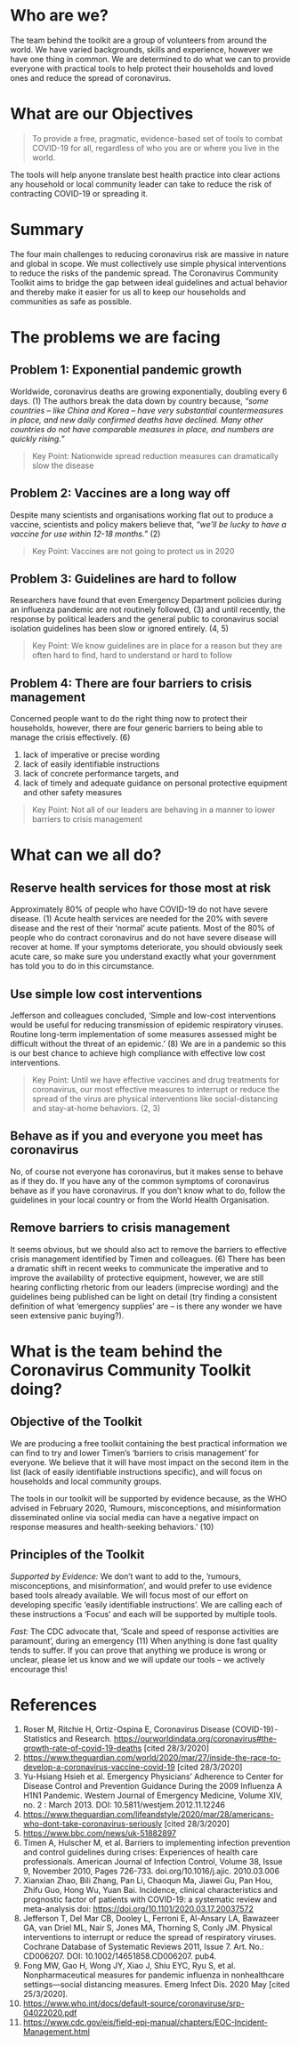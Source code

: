 # Who are we?

The team behind the toolkit are a group of volunteers from around the world. We have varied backgrounds, skills and experience, however we have one thing in common. We are determined to do what we can to provide everyone with practical tools to help protect their households and loved ones and reduce the spread of coronavirus.

# What are our Objectives

> To provide a free, pragmatic, evidence-based set of tools to combat COVID-19 for all, regardless of who you are or where you live in the world.

The tools will help anyone translate best health practice into clear actions any household or local community leader can take to reduce the risk of contracting COVID-19 or spreading it.

# Summary

The four main challenges to reducing coronavirus risk are massive in nature and global in scope. We must collectively use simple physical interventions to reduce the risks of the pandemic spread. The Coronavirus Community Toolkit aims to bridge the gap between ideal guidelines and actual behavior and thereby make it easier for us all to keep our households and communities as safe as possible.

# The problems we are facing

## Problem 1: Exponential pandemic growth

Worldwide, coronavirus deaths are growing exponentially, doubling every 6 days. (1) The authors break the data down by country because, _“some countries – like China and Korea – have very substantial countermeasures in place, and new daily confirmed deaths have declined. Many other countries do not have comparable measures in place, and numbers are quickly rising.”_

> Key Point: Nationwide spread reduction measures can dramatically slow the disease

## Problem 2: Vaccines are a long way off

Despite many scientists and organisations working flat out to produce a vaccine, scientists and policy makers believe that, _“we’ll be lucky to have a vaccine for use within 12-18 months.”_ (2)

> Key Point: Vaccines are not going to protect us in 2020

## Problem 3: Guidelines are hard to follow

Researchers have found that even Emergency Department policies during an influenza pandemic are not routinely followed, (3) and until recently, the response by political leaders and the general public to coronavirus social isolation guidelines has been slow or ignored entirely. (4, 5) 

> Key Point: We know guidelines are in place for a reason but they are often hard to find, hard to understand or hard to follow

## Problem 4: There are four barriers to crisis management

Concerned people want to do the right thing now to protect their households, however, there are four generic barriers to being able to manage the crisis effectively. (6) 

1. lack of imperative or precise wording
2. lack of easily identifiable instructions
3. lack of concrete performance targets, and 
4. lack of timely and adequate guidance on personal protective equipment and other safety measures

> Key Point: Not all of our leaders are behaving in a manner to lower barriers to crisis management

# What can we all do?

## Reserve health services for those most at risk

Approximately 80% of people who have COVID-19 do not have severe disease. (1) Acute health services are needed for the 20% with severe disease and the rest of their ‘normal’ acute patients. Most of the 80% of people who do contract coronavirus and do not have severe disease will recover at home. If your symptoms deteriorate, you should obviously seek acute care, so make sure you understand exactly what your government has told you to do in this circumstance.

## Use simple low cost interventions

Jefferson and colleagues concluded, ‘Simple and low-cost interventions would be useful for reducing transmission of epidemic respiratory viruses. Routine long-term implementation of some measures assessed might be difficult without the threat of an epidemic.’ (8) We are in a pandemic so this is our best chance to achieve high compliance with effective low cost interventions.

> Key Point: Until we have effective vaccines and drug treatments for coronavirus, our most effective measures to interrupt or reduce the spread of the virus are physical interventions like social-distancing and stay-at-home behaviors. (2, 3)

## Behave as if you and everyone you meet has coronavirus

No, of course not everyone has coronavirus, but it makes sense to behave as if they do. If you have any of the common symptoms of coronavirus behave as if you have coronavirus. If you don’t know what to do, follow the guidelines in your local country or from the World Health Organisation.

## Remove barriers to crisis management

It seems obvious, but we should also act to remove the barriers to effective crisis management identified by Timen and colleagues. (6) There has been a dramatic shift in recent weeks to communicate the imperative and to improve the availability of protective equipment, however, we are still hearing conflicting rhetoric from our leaders (imprecise wording) and the guidelines being published can be light on detail (try finding a consistent definition of what ‘emergency supplies’ are – is there any wonder we have seen extensive panic buying?).

# What is the team behind the Coronavirus Community Toolkit doing?

## Objective of the Toolkit

We are producing a free toolkit containing the best practical information we can find to try and lower Timen’s ‘barriers to crisis management’ for everyone. We believe that it will have most impact on the second item in the list (lack of easily identifiable instructions specific), and will focus on households and local community groups.

The tools in our toolkit will be supported by evidence because, as the WHO advised in February 2020, ‘Rumours, misconceptions, and misinformation disseminated online via social media can have a negative impact on response measures and health-seeking behaviors.’ (10)

## Principles of the Toolkit

*Supported by Evidence:* We don’t want to add to the, ‘rumours, misconceptions, and misinformation’, and would prefer to use evidence based tools already available. We will focus most of our effort on developing specific ‘easily identifiable instructions’. We are calling each of these instructions a ‘Focus’ and each will be supported by multiple tools.

*Fast:* The CDC advocate that, ‘Scale and speed of response activities are paramount’, during an emergency (11) When anything is done fast quality tends to suffer. If you can prove that anything we produce is wrong or unclear, please let us know and we will update our tools – we actively encourage this!

# References

1. Roser M, Ritchie H, Ortiz-Ospina E, Coronavirus Disease (COVID-19) - Statistics and Research. https://ourworldindata.org/coronavirus#the-growth-rate-of-covid-19-deaths [cited 28/3/2020]
2. https://www.theguardian.com/world/2020/mar/27/inside-the-race-to-develop-a-coronavirus-vaccine-covid-19 [cited 28/3/2020]
3. Yu-Hsiang Hsieh et al. Emergency Physicians’ Adherence to Center for Disease Control and Prevention Guidance During the 2009 Influenza A H1N1 Pandemic. Western Journal of Emergency Medicine, Volume XIV, no. 2 : March 2013. DOI: 10.5811/westjem.2012.11.12246
4. https://www.theguardian.com/lifeandstyle/2020/mar/28/americans-who-dont-take-coronavirus-seriously [cited 28/3/2020]
5. https://www.bbc.com/news/uk-51882897
6. Timen A, Hulscher M, et al. Barriers to implementing infection prevention and control guidelines during crises: Experiences of health care professionals. American Journal of Infection Control, Volume 38, Issue 9, November 2010, Pages 726-733. doi.org/10.1016/j.ajic. 2010.03.006
7. Xianxian Zhao, Bili Zhang, Pan Li, Chaoqun Ma, Jiawei Gu, Pan Hou, Zhifu Guo, Hong Wu, Yuan Bai. Incidence, clinical characteristics and prognostic factor of patients with COVID-19: a systematic review and meta-analysis doi: https://doi.org/10.1101/2020.03.17.20037572
8. Jefferson T, Del Mar CB, Dooley L, Ferroni E, Al-Ansary LA, Bawazeer GA, van Driel ML, Nair S, Jones MA, Thorning S, Conly JM. Physical interventions to interrupt or reduce the spread of respiratory viruses. Cochrane Database of Systematic Reviews 2011, Issue 7. Art. No.: CD006207. DOI: 10.1002/14651858.CD006207. pub4.
9. Fong MW, Gao H, Wong JY, Xiao J, Shiu EYC, Ryu S, et al. Nonpharmaceutical measures for pandemic influenza in nonhealthcare settings—social distancing measures. Emerg Infect Dis. 2020 May [cited 25/3/2020].
10. https://www.who.int/docs/default-source/coronaviruse/srp-04022020.pdf
11. https://www.cdc.gov/eis/field-epi-manual/chapters/EOC-Incident-Management.html
